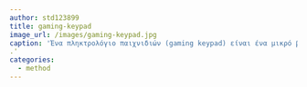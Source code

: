 ```yaml
---
author: std123899
title: gaming-keypad
image_url: /images/gaming-keypad.jpg
caption: 'Ένα πληκτρολόγιο παιχνιδιών (gaming keypad) είναι ένα μικρό βοηθητικό πληκτρολόγιο σχεδιασμένο μόνο για παιχνίδια. Έχει ένα περιορισμένο αριθμό από τα αρχικά πλήκτρα ('W', 'A', 'S', 'D') από ένα τυπικό πληκτρολόγιο και είναι διευθετημένα με πιο εργονομικό τρόπο για να διευκολύνουν τα γρήγορα και αποτελεσματικά το χειρισμό παιχνιδιών.
.'
categories:
  - method
---
```

